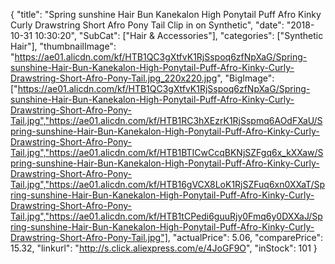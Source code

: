 {
	"title": "Spring sunshine Hair Bun Kanekalon High Ponytail Puff Afro Kinky Curly Drawstring Short Afro Pony Tail Clip in on Synthetic",
	"date": "2018-10-31 10:30:20",
	"SubCat": ["Hair & Accessories"],
	"categories": ["Synthetic Hair"],
	"thumbnailImage": "https://ae01.alicdn.com/kf/HTB1QC3gXtfvK1RjSspoq6zfNpXaG/Spring-sunshine-Hair-Bun-Kanekalon-High-Ponytail-Puff-Afro-Kinky-Curly-Drawstring-Short-Afro-Pony-Tail.jpg_220x220.jpg",
	"BigImage": ["https://ae01.alicdn.com/kf/HTB1QC3gXtfvK1RjSspoq6zfNpXaG/Spring-sunshine-Hair-Bun-Kanekalon-High-Ponytail-Puff-Afro-Kinky-Curly-Drawstring-Short-Afro-Pony-Tail.jpg","https://ae01.alicdn.com/kf/HTB1RC3hXEzrK1RjSspmq6AOdFXaU/Spring-sunshine-Hair-Bun-Kanekalon-High-Ponytail-Puff-Afro-Kinky-Curly-Drawstring-Short-Afro-Pony-Tail.jpg","https://ae01.alicdn.com/kf/HTB1BTICwCcqBKNjSZFgq6x_kXXaw/Spring-sunshine-Hair-Bun-Kanekalon-High-Ponytail-Puff-Afro-Kinky-Curly-Drawstring-Short-Afro-Pony-Tail.jpg","https://ae01.alicdn.com/kf/HTB16gVCX8LoK1RjSZFuq6xn0XXaT/Spring-sunshine-Hair-Bun-Kanekalon-High-Ponytail-Puff-Afro-Kinky-Curly-Drawstring-Short-Afro-Pony-Tail.jpg","https://ae01.alicdn.com/kf/HTB1tCPedi6guuRjy0Fmq6y0DXXaJ/Spring-sunshine-Hair-Bun-Kanekalon-High-Ponytail-Puff-Afro-Kinky-Curly-Drawstring-Short-Afro-Pony-Tail.jpg"],
	"actualPrice": 5.06,
	"comparePrice": 15.32,
	"linkurl": "http://s.click.aliexpress.com/e/4JoGF9O",
	"inStock": 101
}
